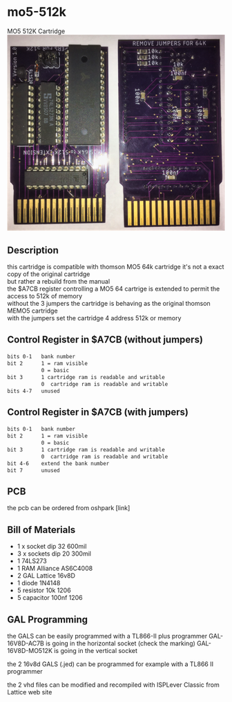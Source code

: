 # mo5-512k
MO5 512K Cartridge
<br>
![al-tag](https://github.com/6502addict/mo5-512k/blob/main/MO5-512k/photo/MO512K.PNG)
<br>
## Description
this cartridge is compatible with thomson MO5 64k cartridge
it's not a exact copy of the original cartridge<br>
but rather a rebuild from the manual
<br>
the $A7CB register controlling a MO5 64 cartrige is extended
to permit the access to 512k of memory
<br>
without the 3 jumpers the cartridge is behaving as the 
original thomson MEMO5 cartridge
<br>
with the jumpers set the cartridge 4 address 512k or memory
<br>

## Control Register in $A7CB (without jumpers)
```
bits 0-1   bank number
bit 2      1 = ram visible
           0 = basic
bit 3      1 cartridge ram is readable and writable
           0  cartridge ram is readable and writable
bits 4-7   unused        
```

## Control Register in $A7CB (with jumpers)
```
bits 0-1   bank number
bit 2      1 = ram visible
           0 = basic
bit 3      1 cartridge ram is readable and writable
           0  cartridge ram is readable and writable
bit 4-6    extend the bank number
bit 7      unused
```

## PCB
the pcb can be ordered from oshpark [link]

## Bill of Materials
* 1 x socket  dip 32  600mil
* 3 x sockets dip 20  300mil
* 1 74LS273
* 1 RAM Alliance AS6C4008
* 2 GAL Lattice 16v8D
* 1 diode 1N4148
* 5 resistor 10k    1206
* 5 capacitor 100nf 1206

## GAL Programming
the GALS can be easily programmed with a TL866-II plus programmer
GAL-16V8D-AC7B is going in the horizontal socket  (check the marking)
GAL-16V8D-MO512K is going in the vertical socket

the 2 16v8d GALS (.jed) can be programmed for example with a TL866 II programmer

the 2 vhd files can be modified and recompiled with ISPLever Classic
from Lattice web site 






